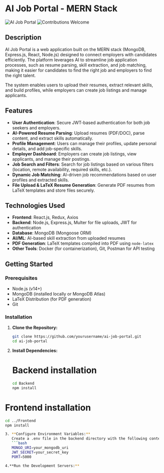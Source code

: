 # AI Job Portal - MERN Stack

![AI Job Portal](https://img.shields.io/badge/MERN-FullStack-blue) ![Contributions Welcome](https://img.shields.io/badge/Contributions-Welcome-brightgreen)

## Description

AI Job Portal is a web application built on the MERN stack (MongoDB, Express.js, React, Node.js) designed to connect employers with candidates efficiently. The platform leverages AI to streamline job application processes, such as resume parsing, skill extraction, and job matching, making it easier for candidates to find the right job and employers to find the right talent.

The system enables users to upload their resumes, extract relevant skills, and build profiles, while employers can create job listings and manage applicants.

## Features

- **User Authentication**: Secure JWT-based authentication for both job seekers and employers.
- **AI-Powered Resume Parsing**: Upload resumes (PDF/DOC), parse content, and extract skills automatically.
- **Profile Management**: Users can manage their profiles, update personal details, and add job-specific skills.
- **Employer Dashboard**: Employers can create job listings, view applicants, and manage their postings.
- **Job Search and Filters**: Search for job listings based on various filters (location, remote availability, required skills, etc.).
- **Dynamic Job Matching**: AI-driven job recommendations based on user profiles and extracted skills.
- **File Upload & LaTeX Resume Generation**: Generate PDF resumes from LaTeX templates and store files securely.

## Technologies Used

- **Frontend**: React.js, Redux, Axios
- **Backend**: Node.js, Express.js, Multer for file uploads, JWT for authentication
- **Database**: MongoDB (Mongoose ORM)
- **AI/ML**: AI-based skill extraction from uploaded resumes
- **PDF Generation**: LaTeX templates compiled into PDF using `node-latex`
- **Other Tools**: Docker (for containerization), Git, Postman for API testing

## Getting Started

### Prerequisites

- Node.js (v14+)
- MongoDB (installed locally or MongoDB Atlas)
- LaTeX Distribution (for PDF generation)
- Git

### Installation

1. **Clone the Repository:**

   ```bash
   git clone https://github.com/yourusername/ai-job-portal.git
   cd ai-job-portal
2. **Install Dependencies:**
   # Backend installation
   ```bash
   cd Backend
   npm install

# Frontend installation
```bash
cd ../Frontend
npm install

3. **Configure Environment Variables:**
   Create a .env file in the backend directory with the following content:
   ```bash
   MONGO_URI=your_mongodb_uri
   JWT_SECRET=your_secret_key
   PORT=5000

4.**Run the Development Servers:**
